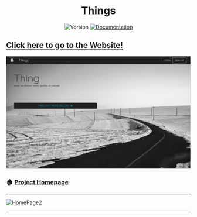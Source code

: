 <h1 align="center" class="fas fa-microscope">Things</h1>
<p align="center">
  <img alt="Version" src="https://img.shields.io/badge/version-2.0.0-blue.svg?cacheSeconds=2592000" />
  <a href="https://github.com/ParkerM2/GamesList#readme" target="_blank">
    <img alt="Documentation" src="https://img.shields.io/badge/documentation-yes-brightgreen.svg" />
  </a>

</p>

## [Click here to go to the Website!](https://social-media-site-52678.web.app/)

![HomePage](https://github.com/ParkerM2/social-media-site/blob/main/src/images/homepage.PNG)

### 🏠 [Project Homepage](https://github.com/ParkerM2/social-media-site)

---

![HomePage2](https://github.com/ParkerM2/social-media-site/blob/main/src/images/secondcontent.PNG)

---
